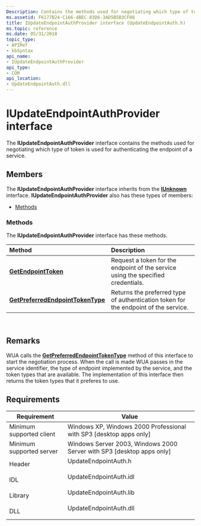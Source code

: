 ```yaml
---
Description: Contains the methods used for negotiating which type of token is used for authenticating the endpoint of a service.
ms.assetid: F6177B24-C166-4BEC-83D6-3AD5B5B3CF08
title: IUpdateEndpointAuthProvider interface (UpdateEndpointAuth.h)
ms.topic: reference
ms.date: 05/31/2018
topic_type: 
- APIRef
- kbSyntax
api_name: 
- IUpdateEndpointAuthProvider
api_type: 
- COM
api_location: 
- UpdateEndpointAuth.dll
---
```


# IUpdateEndpointAuthProvider interface

The **IUpdateEndpointAuthProvider** interface contains the methods used for negotiating which type of token is used for authenticating the endpoint of a service.

## Members

The **IUpdateEndpointAuthProvider** interface inherits from the [**IUnknown**](/windows/win32/api/unknwn/nn-unknwn-iunknown) interface. **IUpdateEndpointAuthProvider** also has these types of members:

-   [Methods](#methods)

### Methods

The **IUpdateEndpointAuthProvider** interface has these methods.



| Method                                                                                             | Description                                                                                    |
|:---------------------------------------------------------------------------------------------------|:-----------------------------------------------------------------------------------------------|
| [**GetEndpointToken**](iupdateendpointauthprovider-getendpointtoken.md)                           | Request a token for the endpoint of the service using the specified credentials.<br/>    |
| [**GetPreferredEndpointTokenType**](iupdateendpointauthprovider-getpreferredendpointtokentype.md) | Returns the preferred type of authentication token for the endpoint of the service.<br/> |



 

## Remarks

WUA calls the [**GetPreferredEndpointTokenType**](iupdateendpointauthprovider-getpreferredendpointtokentype.md) method of this interface to start the negotiation process. When the call is made WUA passes in the service identifier, the type of endpoint implemented by the service, and the token types that are available. The implementation of this interface then returns the token types that it preferes to use.

## Requirements



| Requirement | Value |
|-------------------------------------|---------------------------------------------------------------------------------------------------|
| Minimum supported client<br/> | Windows XP, Windows 2000 Professional with SP3 \[desktop apps only\]<br/>                   |
| Minimum supported server<br/> | Windows Server 2003, Windows 2000 Server with SP3 \[desktop apps only\]<br/>                |
| Header<br/>                   | <dl> <dt>UpdateEndpointAuth.h</dt> </dl>   |
| IDL<br/>                      | <dl> <dt>UpdateEndpointAuth.idl</dt> </dl> |
| Library<br/>                  | <dl> <dt>UpdateEndpointAuth.lib</dt> </dl> |
| DLL<br/>                      | <dl> <dt>UpdateEndpointAuth.dll</dt> </dl> |



 

 
